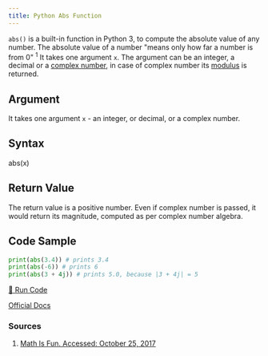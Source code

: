 ```yaml
---
title: Python Abs Function
---
```

`abs()` is a built-in function in Python 3, to compute the absolute value of any number. The absolute value of a number "means only how far a number is from 0" <sup>1</sup> It takes one argument `x`. The argument can be an integer, a decimal or a  <a href='https://docs.python.org/3.0/library/cmath.html' target='_blank' rel='nofollow'>complex number</a>, in case of complex number its <a href='http://www.mathcentre.ac.uk/resources/sigma%20complex%20number%20leaflets/sigma-complex9-2009-1.pdf' target='_blank' rel='nofollow'>modulus</a> is returned.

## Argument

It takes one argument `x` - an integer, or decimal, or a complex number.

## Syntax

abs(x)

## Return Value

The return value is a positive number. Even if complex number is passed, it would return its magnitude, computed as per complex number algebra. 

## Code Sample
```python
print(abs(3.4)) # prints 3.4
print(abs(-6)) # prints 6
print(abs(3 + 4j)) # prints 5.0, because |3 + 4j| = 5
```

<a href='https://repl.it/CL8k/0' target='_blank' rel='nofollow'>🚀 Run Code</a>

<a href='https://docs.python.org/3/library/functions.html#abs' target='_blank' rel='nofollow'>Official Docs</a>

### Sources
1. <a href='https://www.mathsisfun.com/numbers/absolute-value.html' target='_blank'>Math Is Fun. Accessed: October 25, 2017</a>
